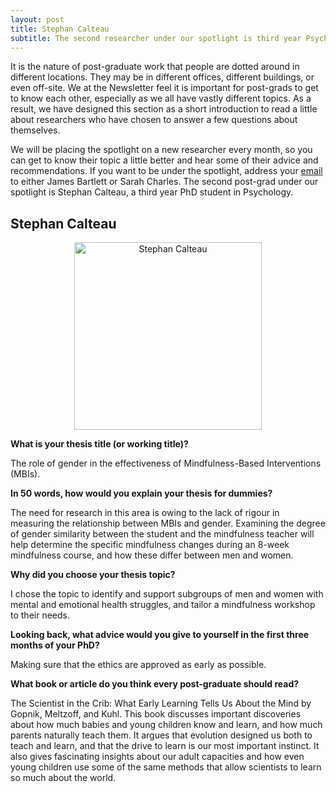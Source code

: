 ```yaml
---
layout: post
title: Stephan Calteau
subtitle: The second researcher under our spotlight is third year Psychology PhD student Stephan Calteau.
---
```


It is the nature of post-graduate work that people are dotted around in different locations. They may be in different offices, different buildings, or even off-site. We at the Newsletter feel it is important for post-grads to get to know each other, especially as we all have vastly different topics. As a result, we have designed this section as a short introduction to read a little about researchers who have chosen to answer a few questions about themselves.

We will be placing the spotlight on a new researcher every month, so you can get to know their topic a little better and hear some of their advice and recommendations. If you want to be under the spotlight, address your [email](mailto:cov.pgrnewsletter+spotlight@gmail.com) to either James Bartlett or Sarah Charles. The second post-grad under our spotlight is Stephan Calteau, a third year PhD student in Psychology. 

## Stephan Calteau 

<center>
  <img src="{{ site.baseurl }}/img/Stephan-spotlight.jpeg" alt="Stephan Calteau" width = "300" />
</center>

**What is your thesis title (or working title)?**

The role of gender in the effectiveness of Mindfulness-Based Interventions (MBIs).

**In 50 words, how would you explain your thesis for dummies?**

The need for research in this area is owing to the lack of rigour in measuring the relationship between MBIs and gender. Examining the degree of gender similarity between the student and the mindfulness teacher will help determine the specific mindfulness changes during an 8-week mindfulness course, and how these differ between men and women.

**Why did you choose your thesis topic?**

I chose the topic to identify and support subgroups of men and women with mental and emotional health struggles, and tailor a mindfulness workshop to their needs.

**Looking back, what advice would you give to yourself in the first three months of your PhD?**

Making sure that the ethics are approved as early as possible. 

**What book or article do you think every post-graduate should read?**

The Scientist in the Crib: What Early Learning Tells Us About the Mind by Gopnik, Meltzoff, and Kuhl. This book discusses important discoveries about how much babies and young children know and learn, and how much parents naturally teach them. It argues that evolution designed us both to teach and learn, and that the drive to learn is our most important instinct. It also gives fascinating insights about our adult capacities and how even young children use some of the same methods that allow scientists to learn so much about the world.

